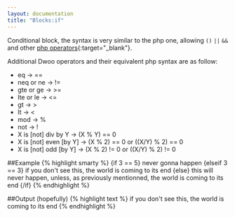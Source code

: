 ```yaml
---
layout: documentation
title: "Blocks:if"
---
```


Conditional block, the syntax is very similar to the php one, allowing `()` `||` `&&` and other [php operators](http://php.net/operators){:target="_blank"}.

Additional Dwoo operators and their equivalent php syntax are as follow:

* eq → ==
* neq or ne → !=
* gte or ge → >=
* lte or le → <=
* gt → >
* lt → <
* mod → %
* not → !
* X is [not] div by Y → (X % Y) == 0
* X is [not] even [by Y] → (X % 2) == 0 or ((X/Y) % 2) == 0
* X is [not] odd [by Y] → (X % 2) != 0 or ((X/Y) % 2) != 0

##Example
{% highlight smarty %}
{if 3 == 5}
  never gonna happen
{elseif 3 == 3}
  if you don't see this, the world is coming to its end
{else}
  this will never happen, unless, as previously mentionned, the world is coming to its end
{/if}
{% endhighlight %}

##Output (hopefully)
{% highlight text %}
if you don't see this, the world is coming to its end
{% endhighlight %}